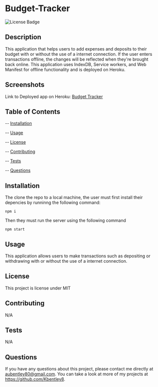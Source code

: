 # Budget-Tracker


![License Badge](https://img.shields.io/badge/license-MIT-blue)

## Description

This  application that helps users to add expenses and deposits to their budget with or without the use of a internet connection. If the user enters transactions offline, the changes will be reflected when they're brought back online. This application uses IndexDB, Service workers, and Web Manifest for offline functionality and is deployed on Heroku.

## Screenshots




Link to Deployed app on Heroku: [Budget Tracker](https://fathomless-badlands-72710.herokuapp.com/)

## Table of Contents

-- [Installation](#installation)

-- [Usage](#usage)

-- [License](#license)

-- [Contributing](#contributing)

-- [Tests](#tests)

-- [Questions](#questions)

## Installation

The clone the repo to a local machine, the user must first install their depencies 
by runninng  the following command:

    npm i

Then they must run the server using the following command

    npm start

## Usage

This application  allows users to make transactions such as depositing or withdrawing with or without the use of a internet connection.

## License

This project is license under MIT

## Contributing

N/A

## Tests

N/A

## Questions

 If you have any questions about this project, please contact me directly at aubentley80@gmail.com. You can take a look at more of my projects at https://github.com/Kbentley8.